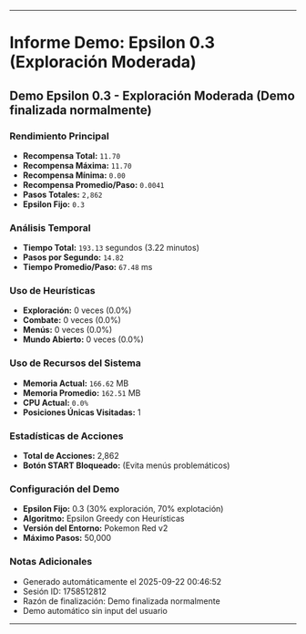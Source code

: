 
---
# Informe Demo: Epsilon 0.3 (Exploración Moderada)
## Demo Epsilon 0.3 - Exploración Moderada (Demo finalizada normalmente)

### **Rendimiento Principal**
- **Recompensa Total:** `11.70`
- **Recompensa Máxima:** `11.70`
- **Recompensa Mínima:** `0.00`
- **Recompensa Promedio/Paso:** `0.0041`
- **Pasos Totales:** `2,862`
- **Epsilon Fijo:** `0.3`

### **Análisis Temporal**
- **Tiempo Total:** `193.13` segundos (3.22 minutos)
- **Pasos por Segundo:** `14.82`
- **Tiempo Promedio/Paso:** `67.48` ms

### **Uso de Heurísticas**
- **Exploración:** 0 veces (0.0%)
- **Combate:** 0 veces (0.0%)
- **Menús:** 0 veces (0.0%)
- **Mundo Abierto:** 0 veces (0.0%)

### **Uso de Recursos del Sistema**
- **Memoria Actual:** `166.62` MB
- **Memoria Promedio:** `162.51` MB
- **CPU Actual:** `0.0%`
- **Posiciones Únicas Visitadas:** 1

### **Estadísticas de Acciones**
- **Total de Acciones:** 2,862
- **Botón START Bloqueado:** (Evita menús problemáticos)

### **Configuración del Demo**
- **Epsilon Fijo:** 0.3 (30% exploración, 70% explotación)
- **Algoritmo:** Epsilon Greedy con Heurísticas
- **Versión del Entorno:** Pokemon Red v2
- **Máximo Pasos:** 50,000

### **Notas Adicionales**
- Generado automáticamente el 2025-09-22 00:46:52
- Sesión ID: 1758512812
- Razón de finalización: Demo finalizada normalmente
- Demo automático sin input del usuario

---
